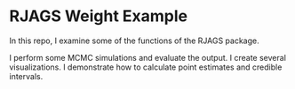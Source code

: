 # RJAGS Weight Example

In this repo, I examine some of the functions of the RJAGS package.

I perform some MCMC simulations and evaluate the output.  I create several visualizations.  I demonstrate how to calculate point estimates and credible intervals.

